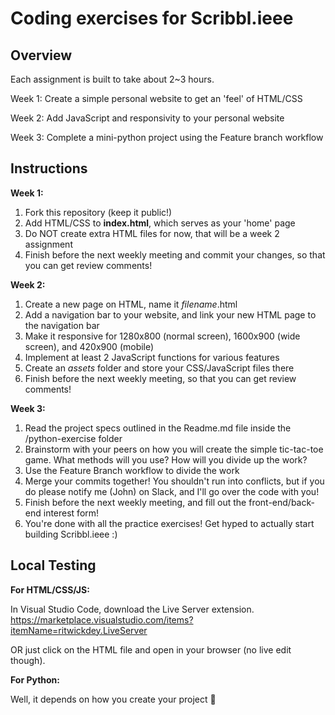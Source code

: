 # Coding exercises for Scribbl.ieee

## Overview
Each assignment is built to take about 2~3 hours.

Week 1:
Create a simple personal website to get an 'feel' of HTML/CSS

Week 2:
Add JavaScript and responsivity to your personal website

Week 3:
Complete a mini-python project using the Feature branch workflow

## Instructions
**Week 1:**

1. Fork this repository (keep it public!)
2. Add HTML/CSS to **index.html**, which serves as your 'home' page
3. Do NOT create extra HTML files for now, that will be a week 2 assignment 
4. Finish before the next weekly meeting and commit your changes, so that you can get review comments!

**Week 2:**

1. Create a new page on HTML, name it *filename*.html
2. Add a navigation bar to your website, and link your new HTML page to the navigation bar
3. Make it responsive for 1280x800 (normal screen), 1600x900 (wide screen), and 420x900 (mobile)
4. Implement at least 2 JavaScript functions for various features
5. Create an *assets* folder and store your CSS/JavaScript files there
6. Finish before the next weekly meeting, so that you can get review comments!

**Week 3:**

1. Read the project specs outlined in the Readme.md file inside the /python-exercise folder
2. Brainstorm with your peers on how you will create the simple tic-tac-toe game. What methods will you use? How will you divide up the work?
3. Use the Feature Branch workflow to divide the work
4. Merge your commits together! You shouldn't run into conflicts, but if you do please notify me (John) on Slack, and I'll go over the code with you!
5. Finish before the next weekly meeting, and fill out the front-end/back-end interest form!
6. You're done with all the practice exercises! Get hyped to actually start building Scribbl.ieee :)

## Local Testing
**For HTML/CSS/JS:**

In Visual Studio Code, download the Live Server extension. https://marketplace.visualstudio.com/items?itemName=ritwickdey.LiveServer

OR just click on the HTML file and open in your browser (no live edit though).

**For Python:**

Well, it depends on how you create your project 💁
